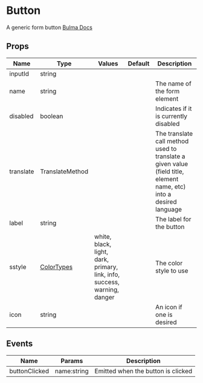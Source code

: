 # Button

A generic form button
[Bulma Docs](https://bulma.io/documentation/elements/button/)
## Props

| Name    | Type | Values | Default | Description |
| -------- | ------- | -------- | ------- | ------- |
| inputId | string ||  | |
| name | string ||  | The name of the form element|
| disabled | boolean ||  | Indicates if it is currently disabled|
| translate | TranslateMethod ||  | The translate call method used to translate a given value (field title, element name, etc) into a desired language|
| label | string ||  | The label for the button|
| sstyle | [ColorTypes](../enums.md#ColorTypes) |white, black, light, dark, primary, link, info, success, warning, danger|  | The color style to use|
| icon | string ||  | An icon if one is desired|
## Events

| Name    | Params | Description |
| ------- | ------- | ------- |
| buttonClicked|name:string|Emitted when the button is clicked|
